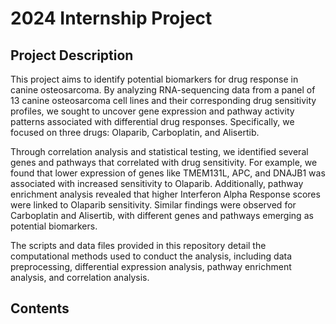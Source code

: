 # 2024 Internship Project

## Project Description

This project aims to identify potential biomarkers for drug response in canine osteosarcoma. By analyzing RNA-sequencing data from a panel of 13 canine osteosarcoma cell lines and their corresponding drug sensitivity profiles, we sought to uncover gene expression and pathway activity patterns associated with differential drug responses. Specifically, we focused on three drugs: Olaparib, Carboplatin, and Alisertib.

Through correlation analysis and statistical testing, we identified several genes and pathways that correlated with drug sensitivity. For example, we found that lower expression of genes like TMEM131L, APC, and DNAJB1 was associated with increased sensitivity to Olaparib. Additionally, pathway enrichment analysis revealed that higher Interferon Alpha Response scores were linked to Olaparib sensitivity. Similar findings were observed for Carboplatin and Alisertib, with different genes and pathways emerging as potential biomarkers.

The scripts and data files provided in this repository detail the computational methods used to conduct the analysis, including data preprocessing, differential expression analysis, pathway enrichment analysis, and correlation analysis.

## Contents

